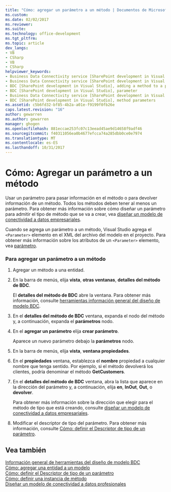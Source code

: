 ```yaml
---
title: "Cómo: agregar un parámetro a un método | Documentos de Microsoft"
ms.custom: 
ms.date: 02/02/2017
ms.reviewer: 
ms.suite: 
ms.technology: office-development
ms.tgt_pltfrm: 
ms.topic: article
dev_langs:
- VB
- CSharp
- VB
- CSharp
helpviewer_keywords:
- Business Data Connectivity service [SharePoint development in Visual Studio], adding a method to a parameter
- Business Data Connectivity service [SharePoint development in Visual Studio], parameter
- BDC [SharePoint development in Visual Studio], adding a method to a parameter
- BDC [SharePoint development in Visual Studio], parameter
- Business Data Connectivity service [SharePoint development in Visual Studio], method parameters
- BDC [SharePoint development in Visual Studio], method parameters
ms.assetid: c5b6fd32-bf85-4b2a-a01e-f9199f0fb26e
caps.latest.revision: "16"
author: gewarren
ms.author: gewarren
manager: ghogen
ms.openlocfilehash: 881eccae253fc07c13eead45ae9d14658f9adf46
ms.sourcegitcommit: f40311056ea0b4677efcca74a285dbb0ce0e7974
ms.translationtype: MT
ms.contentlocale: es-ES
ms.lasthandoff: 10/31/2017
---
```

# <a name="how-to-add-a-parameter-to-a-method"></a>Cómo: Agregar un parámetro a un método
  Usar un parámetro para pasar información en el método o para devolver información de un método. Todos los métodos deben tener al menos un parámetro. Para obtener más información sobre cómo diseñar un parámetro para admitir el tipo de método que se va a crear, vea [diseñar un modelo de conectividad a datos empresariales](../sharepoint/designing-a-business-data-connectivity-model.md).  
  
 Cuando se agrega un parámetro a un método, Visual Studio agrega el `<Parameter>` elemento en el XML del archivo del modelo en el proyecto. Para obtener más información sobre los atributos de un `<Parameter>` elemento, vea [parámetro](http://go.microsoft.com/fwlink/?LinkId=169284).  
  
### <a name="to-add-a-parameter-to-a-method"></a>Para agregar un parámetro a un método  
  
1.  Agregar un método a una entidad.  
  
2.  En la barra de menús, elija **vista**, **otras ventanas**, **detalles del método de BDC**.  
  
     El **detalles del método de BDC** abre la ventana. Para obtener más información, consulte [herramientas información general del diseño de modelo BDC](../sharepoint/bdc-model-design-tools-overview.md).  
  
3.  En el **detalles del método de BDC** ventana, expanda el nodo del método y, a continuación, expanda el **parámetros** nodo.  
  
4.  En el **agregar un parámetro** elija **crear parámetro**.  
  
     Aparece un nuevo parámetro debajo la **parámetros** nodo.  
  
5.  En la barra de menús, elija **vista**, **ventana propiedades**.  
  
6.  En el **propiedades** ventana, establezca el **nombre** propiedad a cualquier nombre que tenga sentido. Por ejemplo, si el método devolverá los clientes, podría denominar el método **GetCustomers**.  
  
7.  En el **detalles del método de BDC** ventana, abra la lista que aparece en la dirección del parámetro y, a continuación, elija **en**, **InOut**, **Out**, o **devolver**.  
  
     Para obtener más información sobre la dirección que elegir para el método de tipo que está creando, consulte [diseñar un modelo de conectividad a datos empresariales](../sharepoint/designing-a-business-data-connectivity-model.md).  
  
8.  Modificar el descriptor de tipo del parámetro. Para obtener más información, consulte [Cómo: definir el Descriptor de tipo de un parámetro](../sharepoint/how-to-define-the-type-descriptor-of-a-parameter.md).  
  
## <a name="see-also"></a>Vea también  
 [Información general de herramientas del diseño de modelo BDC](../sharepoint/bdc-model-design-tools-overview.md)   
 [Cómo: agregar una entidad a un modelo](../sharepoint/how-to-add-an-entity-to-a-model.md)   
 [Cómo: definir el Descriptor de tipo de un parámetro](../sharepoint/how-to-define-the-type-descriptor-of-a-parameter.md)   
 [Cómo: definir una instancia de método](../sharepoint/how-to-define-a-method-instance.md)   
 [Diseñar un modelo de conectividad a datos profesionales](../sharepoint/designing-a-business-data-connectivity-model.md)  
  
  